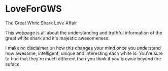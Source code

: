 # LoveForGWS
The Great White Shark Love Affair

This webpage is all about the understanding and truthful information of the great white shark and it's majestic awesomeness.

I make no disclaimer on how this changes your mind once you understand how awesome, intelligent, unique and interesting each white is.  You're sure to find that they're much different than you think if you browse beyond the suface.

